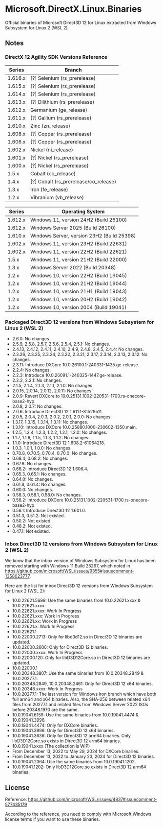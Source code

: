 ﻿# Microsoft.DirectX.Linux.Binaries

Official binaries of Microsoft Direct3D 12 for Linux extracted from Windows
Subsystem for Linux 2 (WSL 2).

## Notes

### DirectX 12 Agility SDK Versions Reference

| Series  | Branch                                |
|---------|---------------------------------------|
| 1.616.x | [?] Selenium (rs_prerelease)          |
| 1.615.x | [?] Selenium (rs_prerelease)          |
| 1.614.x | [?] Selenium (rs_prerelease)          |
| 1.613.x | [?] Dilithium (rs_prerelease)         |
| 1.612.x | Germanium (ge_release)                |
| 1.611.x | [?] Gallium (rs_prerelease)           |
| 1.610.x | Zinc (zn_release)                     |
| 1.608.x | [?] Copper (rs_prerelease)            |
| 1.606.x | [?] Copper (rs_prerelease)            |
| 1.602.x | Nickel (ni_release)                   |
| 1.601.x | [?] Nickel (rs_prerelease)            |
| 1.600.x | [?] Nickel (rs_prerelease)            |
| 1.5.x   | Cobalt (co_release)                   |
| 1.4.x   | [?] Cobalt (rs_prerelease/co_release) |
| 1.3.x   | Iron (fe_release)                     |
| 1.2.x   | Vibranium (vb_release)                |

| Series  | Operating System                           |
|---------|--------------------------------------------|
| 1.612.x | Windows 11, version 24H2 (Build 26100)     |
| 1.612.x | Windows Server 2025 (Build 26100)          |
| 1.610.x | Windows Server, version 23H2 (Build 25398) |
| 1.602.x | Windows 11, version 23H2 (Build 22631)     |
| 1.602.x | Windows 11, version 22H2 (Build 22621)     |
| 1.5.x   | Windows 11, version 21H2 (Build 22000)     |
| 1.3.x   | Windows Server 2022 (Build 20348)          |
| 1.2.x   | Windows 10, version 22H2 (Build 19045)     |
| 1.2.x   | Windows 10, version 21H2 (Build 19044)     |
| 1.2.x   | Windows 10, version 21H1 (Build 19043)     |
| 1.2.x   | Windows 10, version 20H2 (Build 19042)     |
| 1.2.x   | Windows 10, version 2004 (Build 19041)     |

### Packaged Direct3D 12 versions from Windows Subsystem for Linux 2 (WSL 2)

- 2.6.0: No changes.
- 2.5.9, 2.5.8, 2.5.7, 2.5.6, 2.5.4, 2.5.1: No changes.
- 2.4.13, 2.4.12, 2.4.11, 2.4.10, 2.4.9, 2.4.8, 2.4.5, 2.4.4: No changes.
- 2.3.26, 2.3.25, 2.3.24, 2.3.22, 2.3.21, 2.3.17, 2.3.14, 2.3.13, 2.3.12: No
  changes.
- 2.3.11: Introduce DXCore 10.0.26100.1-240331-1435.ge-release.
- 2.2.4: No changes.
- 2.2.3: Introduce 10.0.26091.1-240325-1447.ge-release.
- 2.2.2, 2.2.1: No changes.
- 2.1.5, 2.1.4, 2.1.3, 2.1.1, 2.1.0: No changes.
- 2.0.15, 2.0.14, 2.0.12, 2.0.11: No changes.
- 2.0.9: Revert DXCore to 10.0.25131.1002-220531-1700.rs-onecore-base2-hyp.
- 2.0.8, 2.0.7: No changes.
- 2.0.6: Introduce Direct3D 12 1.611.1-81528511.
- 2.0.5, 2.0.4, 2.0.3, 2.0.2, 2.0.1, 2.0.0: No changes.
- 1.3.17, 1.3.15, 1.3.14, 1.3.11: No changes.
- 1.3.10: Introduce DXCore 10.0.25880.1000-230602-1350.main.
- 1.2.5, 1.2.4, 1.2.3, 1.2.2, 1.2.1, 1.2.0: No changes.
- 1.1.7, 1.1.6, 1.1.5, 1.1.3, 1.1.2: No changes.
- 1.1.0: Introduce Direct3D 12 1.608.2-61064218.
- 1.0.3, 1.0.1, 1.0.0: No changes.
- 0.70.8, 0.70.5, 0.70.4, 0.70.0: No changes.
- 0.68.4, 0.68.2: No changes.
- 0.67.6: No changes.
- 0.66.2: Introduce Direct3D 12 1.606.4.
- 0.65.3, 0.65.1: No changes.
- 0.64.0: No changes. 
- 0.61.8, 0.61.4: No changes. 
- 0.60.0: No changes.
- 0.58.3, 0.58.1, 0.58.0: No changes.
- 0.56.2: Introduce DXCore 10.0.25131.1002-220531-1700.rs-onecore-base2-hyp.
- 0.56.1: Introduce Direct3D 12 1.601.0.
- 0.51.3, 0.51.2: Not existed.
- 0.50.2: Not existed.
- 0.48.2: Not existed. 
- 0.47.1: Not existed.

### Inbox Direct3D 12 versions from Windows Subsystem for Linux 2 (WSL 2)

We know that the inbox version of Windows Subsystem for Linux has been removed
starting with Windows 11 Build 25267, which noted in
https://github.com/microsoft/WSL/issues/9355#issuecomment-1358023777.

Here are the list for inbox Direct3D 12 versions from Windows Subsystem for
Linux 2 (WSL 2):

- 10.0.22621.5699: Use the same binaries from 10.0.22621.xxxx & 10.0.22621.xxxx.
- 10.0.22621.xxxx: Work In Progress
- 10.0.22621.xxx: Work In Progress
- 10.0.22621.xx: Work In Progress
- 10.0.22621.x: Work In Progress
- 10.0.22621.1
- 10.0.22000.2713: Only for libd3d12.so in Direct3D 12 binaries are updated.
- 10.0.22000.2600: Only for Direct3D 12 binaries.
- 10.0.22000.xxxx: Work In Progress
- 10.0.22000.120: Only for libD3D12Core.so in Direct3D 12 binaries are updated.
- 10.0.22000.1
- 10.0.20348.3807: Use the same binaries from 10.0.20348.2849 & 10.0.20277.1.
- 10.0.20348.2849, 10.0.20348.2461: Only for Direct3D 12 x64 binaries.
- 10.0.20348.xxxx: Work In Progress
- 10.0.20277.1: The last version for Windows Iron branch which have both full
  arm64 and x64 binaries. Also, the SHA-256 between related x64 files from
  20277.1 and related files from Windows Server 2022 ISOs before 20348.1970
  are the same.
- 10.0.19041.6159: Use the same binaries from 10.0.19041.4474 & 10.0.19041.3996.
- 10.0.19041.4474: Only for DXCore binaries.
- 10.0.19041.3996: Only for Direct3D 12 x64 binaries.
- 10.0.19041.3636: Only for Direct3D 12 arm64 binaries. Only libD3D12Core.so
  exists in Direct3D 12 arm64 binaries. 
- 10.0.19041.xxxx (The collection is WIP)
- From December 13, 2022 to May 29, 2024 for DXCore binaries.
- From December 13, 2022 to January 23, 2024 for Direct3D 12 binaries.
- 10.0.19041.2364: Use the same binaries from 10.0.19041.1202.
- 10.0.19041.1202: Only libD3D12Core.so exists in Direct3D 12 arm64 binaries.

## License

Reference: https://github.com/microsoft/WSL/issues/4837#issuecomment-577435179

According to the reference, you need to comply with Microsoft Windows license
terms if you want to use these binaries.
